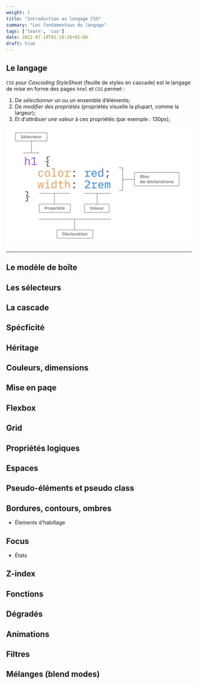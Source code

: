 ```yaml
---
weight: 1
title: "Introduction au langage CSS"
summary: "Les fondamentaux du langage"
tags: ['learn', 'css']
date: 2021-07-10T01:18:26+02:00
draft: true
---
```


## Le langage

`CSS` pour *Cascading StyleSheet* (feuille de styles en cascade) est le langage de mise en forme des pages `html` et `CSS` permet :

 1. De *sélectionner* un ou un ensemble d’éléments;
 2. De *modifier des propriétés* (propriétés visuelle la plupart, comme la largeur);
 3. Et d’*attribuer une valeur* à ces propriétés (par exemple : 130px);
  
![image alt text](images/description-css.svg)

---

  
## Le modèle de boîte
## Les sélecteurs
## La cascade
## Spécficité
## Héritage
## Couleurs, dimensions
## Mise en paqe
## Flexbox
## Grid
## Propriétés logiques
## Espaces
## Pseudo-éléments et pseudo class
## Bordures, contours, ombres
  - Élements d’habillage
## Focus
  - États
## Z-index
## Fonctions
## Dégradés
## Animations
## Filtres
## Mélanges (blend modes)
